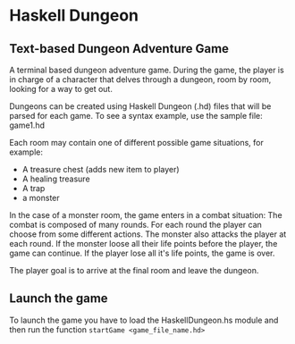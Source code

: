 Haskell Dungeon
===============
Text-based Dungeon Adventure Game
---------------------------------
A terminal based dungeon adventure game.
During the game, the player is in charge of a character that delves through a dungeon, room by room, looking for a way to get out.

Dungeons can be created using Haskell Dungeon (.hd) files that will be parsed for each game. To see a syntax example, use the sample file: game1.hd

Each room may contain one of different possible game situations, for example:
 - A treasure chest (adds new item to player)
 - A healing treasure
 - A trap
 - a monster

In the case of a monster room, the game enters in a combat situation:
The combat is composed of many rounds. For each round the player can choose from some different actions.
The monster also attacks the player at each round.
If the monster loose all their life points before the player, the game can continue.
If the player lose all it's life points, the game is over.

The player goal is to arrive at the final room and leave the dungeon.

Launch the game
-----------
To launch the game you have to load the HaskellDungeon.hs module and then run the function `startGame <game_file_name.hd>`
